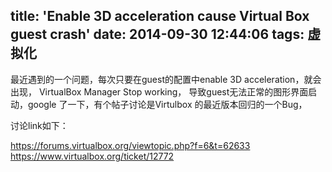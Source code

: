 title: 'Enable 3D acceleration cause Virtual Box guest crash'
date: 2014-09-30 12:44:06
tags: 虚拟化
---

最近遇到的一个问题，每次只要在guest的配置中enable 3D acceleration，就会出现， VirtualBox Manager Stop working， 
导致guest无法正常的图形界面启动，google 了一下，有个帖子讨论是Virtulbox 的最近版本回归的一个Bug，

讨论link如下：

https://forums.virtualbox.org/viewtopic.php?f=6&t=62633
https://www.virtualbox.org/ticket/12772